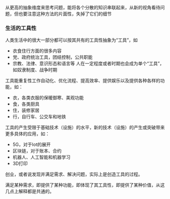 从更高的抽象维度来思考问题，能将各个分散的知识串联起来，从新的视角看待问题，但也要注意这种方法的片面性，失掉了它们的细节

### 生活的工具性
人类生活中的很大一部分都可以按其共有的工具性抽象为“工具”，如
- 衣食住行方面的很多内容
- 党、政府统治工具，团结控制，公共职能
- 宗教、法律、意识形态和语言等
人在一定程度或者时期也会成为单个“工具”，如奴隶制度、战争时期

工具能重复性工作自动化、优化流程、提高效率、提供娱乐以及提供各种各样的功能，如：
- 衣，各类衣服的保暖御寒、美观功能
- 食，各类厨具
- 住，装修家居
- 行，自行车、公交车和地铁

工具的产生受限于基础技术（设施）的水平，新的技术（设施）的产生或突破带来更多具体的应用，如：
- 5G，对于Iot的展开
- 区块链，对于账本、合约
- 机器人、人工智能和机器学习
- 3D打印

创业，或者说发现并满足需求、解决问题，实际上是创造工具的过程。

满足某种需求，即提供了某种功能，即体现了其工具性，即提供了某种价值，从这几点上解释都是共通的。
